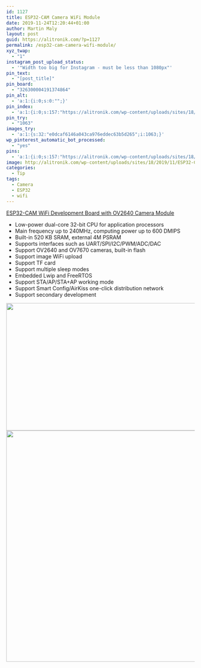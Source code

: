 ```yaml
---
id: 1127
title: ESP32-CAM Camera WiFi Module
date: 2019-11-24T12:20:44+01:00
author: Martin Maly
layout: post
guid: https://alitronik.com/?p=1127
permalink: /esp32-cam-camera-wifi-module/
xyz_twap:
  - "1"
instagram_post_upload_status:
  - '"Width too big for Instagram - must be less than 1080px"'
pin_text:
  - "[post_title]"
pin_board:
  - "326300004191374864"
pin_alt:
  - 'a:1:{i:0;s:0:"";}'
pin_index:
  - 'a:1:{i:0;s:157:"https://alitronik.com/wp-content/uploads/sites/18/2019/11/ESP32-CAM-WiFi-Module-ESP32-serial-to-WiFi-ESP32-CAM-Development-Board-5V-Bluetooth-with-OV2640.jpg";}'
pin_try:
  - "1063"
images_try:
  - 'a:1:{s:32:"e0dcaf6146a043ca976eddec63b5d265";i:1063;}'
wp_pinterest_automatic_bot_processed:
  - "yes"
pins:
  - 'a:1:{i:0;s:157:"https://alitronik.com/wp-content/uploads/sites/18/2019/11/ESP32-CAM-WiFi-Module-ESP32-serial-to-WiFi-ESP32-CAM-Development-Board-5V-Bluetooth-with-OV2640.jpg";}'
image: http://alitronik.com/wp-content/uploads/sites/18/2019/11/ESP32-CAM-WiFi-Module-ESP32-serial-to-WiFi-ESP32-CAM-Development-Board-5V-Bluetooth-with-OV2640.jpg
categories:
  - Tip
tags:
  - Camera
  - ESP32
  - wifi
---
```


[ESP32-CAM WiFi Development Board with OV2640 Camera Module](http://s.click.aliexpress.com/e/kNgWreEM)

- Low-power dual-core 32-bit CPU for application processors
- Main frequency up to 240MHz, computing power up to 600 DMIPS
- Built-in 520 KB SRAM, external 4M PSRAM
- Supports interfaces such as UART/SPI/I2C/PWM/ADC/DAC
- Support OV2640 and OV7670 cameras, built-in flash
- Support image WiFi upload
- Support TF card
- Support multiple sleep modes
- Embedded Lwip and FreeRTOS
- Support STA/AP/STA+AP working mode
- Support Smart Config/AirKiss one-click distribution network
- Support secondary development

<img loading="lazy" width="779" height="340" src="https://alitronik.com/wp-content/uploads/sites/18/2019/11/HTB1AMorMIbpK1RjSZFyq6x_qFXaR.jpg" alt="" class="wp-image-1129" srcset="https://alitronik.com/wp-content/uploads/sites/18/2019/11/HTB1AMorMIbpK1RjSZFyq6x_qFXaR.jpg 779w, https://alitronik.com/wp-content/uploads/sites/18/2019/11/HTB1AMorMIbpK1RjSZFyq6x_qFXaR-300x131.jpg 300w, https://alitronik.com/wp-content/uploads/sites/18/2019/11/HTB1AMorMIbpK1RjSZFyq6x_qFXaR-768x335.jpg 768w, https://alitronik.com/wp-content/uploads/sites/18/2019/11/HTB1AMorMIbpK1RjSZFyq6x_qFXaR-351x153.jpg 351w, https://alitronik.com/wp-content/uploads/sites/18/2019/11/HTB1AMorMIbpK1RjSZFyq6x_qFXaR-460x201.jpg 460w" sizes="(max-width: 779px) 100vw, 779px" />

<img loading="lazy" width="708" height="617" src="https://alitronik.com/wp-content/uploads/sites/18/2019/11/HTB16iEkMHPpK1RjSZFFq6y5PpXa6.jpg" alt="" class="wp-image-1130" srcset="https://alitronik.com/wp-content/uploads/sites/18/2019/11/HTB16iEkMHPpK1RjSZFFq6y5PpXa6.jpg 708w, https://alitronik.com/wp-content/uploads/sites/18/2019/11/HTB16iEkMHPpK1RjSZFFq6y5PpXa6-300x261.jpg 300w, https://alitronik.com/wp-content/uploads/sites/18/2019/11/HTB16iEkMHPpK1RjSZFFq6y5PpXa6-351x306.jpg 351w, https://alitronik.com/wp-content/uploads/sites/18/2019/11/HTB16iEkMHPpK1RjSZFFq6y5PpXa6-460x401.jpg 460w" sizes="(max-width: 708px) 100vw, 708px" />
